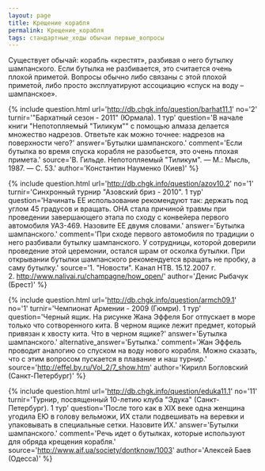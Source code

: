 ```yaml
---
layout: page
title: Крещение корабля
permalink: Крещение_корабля
tags: стандартные_ходы обычаи первые_вопросы
---
```

Существует обычай: корабль &laquo;крестят&raquo;, разбивая о него бутылку шампанского. Если бутылка не разбивается, это считается очень плохой приметой. Вопросы обычно либо связаны с этой плохой приметой, либо просто эксплуатируют ассоциацию &laquo;спуск на воду &ndash; шампанское&raquo;.

{% include question.html
url='http://db.chgk.info/question/barhat11.1'
no='2'
turnir='"Бархатный сезон - 2011" (Юрмала).  1 тур'
question='В начале книги "Непотопляемый "Тиликум"" с помощью алмаза делается множество надрезов. Ответьте как можно точнее: надрезов на поверхности чего?'
answer='Бутылки шампанского.'
comment='Если бутылка во время спуска корабля не разобьется, это очень плохая примета.'
source='В. Гильде. Непотопляемый "Тиликум". — М.: Мысль, 1987. — С. 53.'
author='Константин Науменко (Киев)'
 %}

{% include question.html
url='http://db.chgk.info/question/azov10.2'
no='1'
turnir='Синхронный турнир "Азовский бриз - 2010".  1 тур'
question='Начинать ЕЕ использование рекомендуют так: держать под углом 45 градусов и вращать. ОНА стала причиной травмы при проведении завершающего этапа по сходу с конвейера первого автомобиля УАЗ-469. Назовите ЕЕ двумя словами.'
answer='Бутылка шампанского.'
comment='При сходе первого автомобиля по традиции о него разбивали бутылку шампанского. У сотрудницы, которой доверили проведение этой церемонии, остался шрам от осколка бутылки. При открывании бутылки шампанского рекомендуется вращать не пробку, а саму бутылку.'
source='1. "Новости". Канал НТВ. 15.12.2007 г.<br>    2. http://www.nalivai.ru/champagne/how_open/'
author='Денис Рыбачук (Брест)'
 %}

{% include question.html
url='http://db.chgk.info/question/armch09.1'
no='1'
turnir='Чемпионат Армении - 2009 (Гюмри).  1 тур'
question='Черный ящик.     На рисунке Жана Эффеля Бог отпускает в море только что сотворенного кита. В черном ящике лежит предмет, который привязан к хвосту кита. Что в черном ящике?'
answer='Бутылка шампанского.'
alternative_answer='Бутылка.'
comment='Жан Эффель проводит аналогию со спуском на воду нового корабля. Можно сказать, что с этим вопросом пускается в плавание и наш турнир.'
source='http://effel.by.ru/Vol_2/7_show.htm'
author='Кирилл Богловский (Санкт-Петербург)'
 %}

{% include question.html
url='http://db.chgk.info/question/eduka11.1'
no='11'
turnir='Турнир, посвященный 10-летию клуба "Эдука" (Санкт-Петербург).  1 тур'
question='После того как в XIX веке одна женщина угодила ЕЮ в голову вельможи, ИХ стали подвешивать на веревки и упаковывать в специальные сетки. Назовите ИХ.'
answer='Бутылки шампанского.'
comment='Речь идет о бутылках, которые используют для обряда крещения корабля.'
source='http://www.aif.ua/society/dontknow/1003'
author='Алексей Баев (Одесса)'
 %}

  